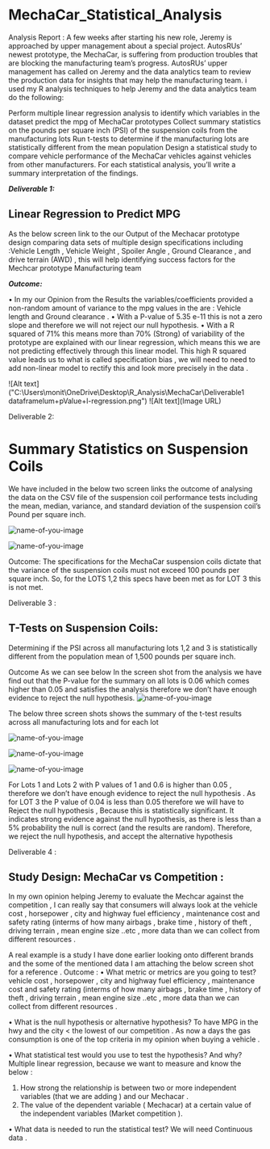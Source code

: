 # MechaCar_Statistical_Analysis

Analysis Report :
A few weeks after starting his new role, Jeremy is approached by upper management about a special project. AutosRUs’ newest prototype, the MechaCar, is suffering from production troubles that are blocking the manufacturing team’s progress. AutosRUs’ upper management has called on Jeremy and the data analytics team to review the production data for insights that may help the manufacturing team.
i used my R analysis techniques to help  Jeremy and the data analytics team do the following:

Perform multiple linear regression analysis to identify which variables in the dataset predict the mpg of MechaCar prototypes
Collect summary statistics on the pounds per square inch (PSI) of the suspension coils from the manufacturing lots
Run t-tests to determine if the manufacturing lots are statistically different from the mean population
Design a statistical study to compare vehicle performance of the MechaCar vehicles against vehicles from other manufacturers. For each statistical analysis, you’ll write a summary interpretation of the findings.


***Deliverable 1:*** 
## Linear Regression to Predict MPG

As the below screen link to the our Output of the Mechacar prototype design comparing data sets of  multiple design specifications including :Vehicle Length , Vehicle Weight , Spoiler Angle , Ground Clearance , and drive terrain (AWD) , this will help identifying success factors for   the Mechcar prototype  Manufacturing team  

***Outcome:***

•	In my our Opinion from the Results the variables/coefficients provided a non-random amount of variance to the mpg values in the are : Vehicle length and Ground clearance .
•	With a P-value of 5.35 e-11 this is not a zero slope and therefore we will not reject our null hypothesis.
•	With a R squared of 71% this means more than 70% (Strong) of variability of the prototype are explained with our linear regression, which means this we are not predicting effectively through this linear model.  This high R squared value leads us to what is called specification bias , we will need to need to add non-linear model to rectify this and look more precisely in the data .

![Alt text]("C:\Users\monit\OneDrive\Desktop\R_Analysis\MechaCar\Deliverable1 dataframelum+pValue+l-regression.png")
![Alt text](Image URL)

Deliverable 2:
# Summary Statistics on Suspension Coils

We have included in the below two screen links the outcome of analysing the data on the CSV file of the suspension coil performance tests including the mean, median, variance, and standard deviation of the suspension coil’s Pound per square inch.

![name-of-you-image]( "C:\Users\monit\OneDrive\Desktop\R_Analysis\MechaCar\Deliverable-2.png")

![name-of-you-image](" "C:\Users\monit\OneDrive\Desktop\R_Analysis\MechaCar\Deliverable-2-2.png")


Outcome:
The specifications for the MechaCar suspension coils dictate that the variance of the suspension coils must not exceed 100 pounds per square inch. So, for the LOTS 1,2 this specs have been met as for LOT 3 this is not met.


Deliverable 3 :
## T-Tests on Suspension Coils:
Determining if the PSI across all manufacturing lots 1,2 and 3 is statistically different from the population mean of 1,500 pounds per square inch.

Outcome
As we can see below In the screen shot from the analysis we have find out that the P-value for the summary on all lots is 0.06 which comes higher than 0.05 and satisfies the analysis therefore we don’t have enough evidence to reject the null hypothesis.
![name-of-you-image]( "C:\Users\monit\OneDrive\Desktop\R_Analysis\MechaCar\Deliverable-3-1.png")

The below three screen shots shows the summary of the t-test results across all manufacturing lots and for each lot

![name-of-you-image]( "C:\Users\monit\OneDrive\Desktop\R_Analysis\MechaCar\Deliverable-3-LOT#1.png")

![name-of-you-image]( "C:\Users\monit\OneDrive\Desktop\R_Analysis\MechaCar\Deliverable-3-LOT#2.png")

![name-of-you-image]( "C:\Users\monit\OneDrive\Desktop\R_Analysis\MechaCar\Deliverable-3-LOT#3.png")

For Lots 1 and Lots 2 with P values of 1 and 0.6  is higher than 0.05 , therefore we don’t have enough evidence to reject the null hypothesis .
As for LOT 3 the P value of 0.04 is less than 0.05 therefore we will have to Reject the null hypothesis , 
Because this is statistically significant. It indicates strong evidence against the null hypothesis, as there is less than a 5% probability the null is correct (and the results are random). Therefore, we reject the null hypothesis, and accept the alternative hypothesis

Deliverable 4 :

## Study Design: MechaCar vs Competition :

In my own opinion helping Jeremy to evaluate the Mechcar against the competition , I can really say that consumers will always look at the vehicle cost , horsepower , city and highway fuel efficiency , maintenance cost and safety rating (interms of how many airbags , brake time , history of theft , driving terrain , mean engine size ..etc , more data than we can collect from different resources . 

A real example is a study I have done earlier looking onto different brands and the some of the mentioned data I am attaching the below screen shot for a reference .
Outcome :
•	What metric or metrics are you going to test?
vehicle cost , horsepower , city and highway fuel efficiency , maintenance cost and safety rating (interms of how many airbags , brake time , history of theft , driving terrain , mean engine size ..etc , more data than we can collect from different resources .


•	What is the null hypothesis or alternative hypothesis?
      To have MPG in the hwy and the city < the lowest of our competition .
      As now a days the gas consumption is one of the top criteria in my opinion when buying a vehicle .

•	What statistical test would you use to test the hypothesis? And why?
Multiple linear regression, because we want to measure and know the below :
1.	How strong the relationship is between two or more independent variables (that we are adding ) and our Mechacar  .
2.	The value of the dependent variable ( Mechacar)  at a certain value of the independent variables (Market competition ).

•	What data is needed to run the statistical test?
        We will need Continuous data .

